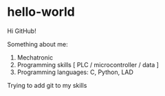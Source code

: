 # hello-world

Hi GitHub!

Something about me:
1. Mechatronic
2. Programming skills [ PLC / microcontroller / data ]
3. Programming languages: C, Python, LAD

Trying to add git to my skills
